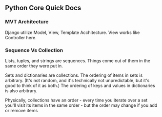 ## Python Core Quick Docs

### MVT Architecture
Django utilize Model, View, Template Acchitecture. View works like Controller here.  

### Sequence Vs Collection
Lists, tuples, and strings are sequences. 
Things come out of them in the same order they were put in.

Sets and dictionaries are collections. 
The ordering of items in sets is arbitrary.
(It's not random, and it's technically not unpredictable, but it's good to think of it as both.) 
The ordering of keys and values in dictionaries is also arbitrary.

Physically, collections have an order - every time you iterate over a set you'll visit its items in the same order - but the order may change if you add or remove items